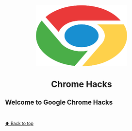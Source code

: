 <p align="center"><img src="google-chrome.svg" height="200" width="300" alt="logo"></p>
<h1 align="center"> Chrome Hacks </h1>

<p align="center"
  <img src="https://img.shields.io/badge/PRs-welcome-brightgreen.svg?style=flat-square" alt="PRs">
</p>

## Welcome to Google Chrome Hacks

<br/>

[:arrow_up: Back to top](#-google-chrome-hacks-)
